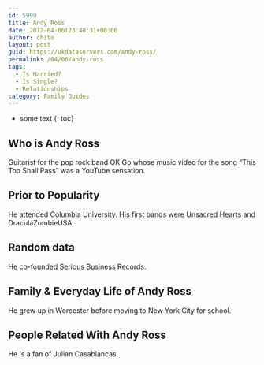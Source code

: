 ```yaml
---
id: 5999
title: Andy Ross
date: 2012-04-06T23:48:31+00:00
author: chito
layout: post
guid: https://ukdataservers.com/andy-ross/
permalink: /04/06/andy-ross
tags:
  - Is Married?
  - Is Single?
  - Relationships
category: Family Guides
---
```


* some text
{: toc}
          
          
## Who is  Andy Ross
                  
                  
                  
Guitarist for the pop rock band OK Go whose music video for the song &#8220;This Too Shall Pass&#8221; was a YouTube sensation.
                  
                
                
                
## Prior to Popularity 
                  
                  
                  
He attended Columbia University. His first bands were Unsacred Hearts and DraculaZombieUSA.
                  
                
                
                
## Random data 
                  
                  
                  
He co-founded Serious Business Records.
                  
                
                
                
## Family & Everyday Life of Andy Ross
                  
                  
                  
He grew up in Worcester before moving to New York City for school.
                  
                
                
                
## People Related With  Andy Ross
                  
                  
                  
He is a fan of Julian Casablancas.
                  
                
              
            
          
          
          
    
    
  
